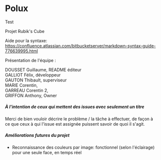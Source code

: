 # Polux

Test

Projet Rubik's Cube

Aide pour la syntaxe: https://confluence.atlassian.com/bitbucketserver/markdown-syntax-guide-776639995.html

Présentation de l'équipe :

DOUSSET Guillaume, README éditeur  
GALLIOT Félix, développeur  
GAUTON Thibault, superviseur  
MARIE Corentin,  
GARREAU Corentin 2,  
GRIFFON Anthony, Owner  

##### À l'intention de ceux qui mettent des issues avec seulement un titre  
Merci de bien vouloir décrire le problème / la tâche à effectuer, de façon à ce que ceux à qui l'issue est assignée puissent savoir de quoi il s'agit.  

##### Améliorations futures du projet  
- Reconnaissance des couleurs par image: fonctionnel (selon l'éclairage) pour une seule face, en temps réel
